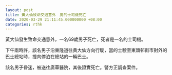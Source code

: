 ```yaml
---
layout: post
title: 黃大仙致命交通意外　男的士司機死亡
date: 2020-03-29 21:11:45.000000000 +08:00
categories: rthk
---
```


黃大仙發生致命交通意外，一名69歲男子死亡，死者是一名的士司機。

下午兩時許，該名男子沿東隆道往黄大仙方向行駛，當的士駛至東頭邨街市對外的巴士總站時，撞向停泊在總站的一輛巴士。

該名男子昏迷，被送往廣華醫院，其後證實死亡。警方正調查案件。
